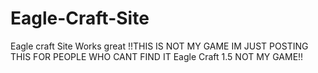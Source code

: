 # Eagle-Craft-Site
Eagle craft Site
Works great
!!THIS IS NOT MY GAME IM JUST POSTING THIS FOR PEOPLE WHO CANT FIND IT Eagle Craft 1.5 NOT MY GAME!!
